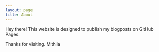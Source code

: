 ```yaml
---
layout: page
title: About
---
```


Hey there! This website is designed to publish my blogposts
on GitHub Pages.

Thanks for visiting.
Mithila
